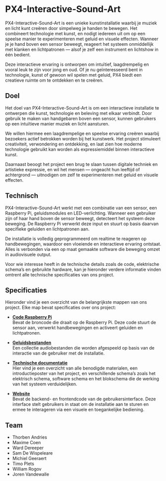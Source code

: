 # PX4-Interactive-Sound-Art

PX4-Interactive-Sound-Art is een unieke kunstinstallatie waarbij je muziek en licht kunt creëren door simpelweg je handen te bewegen. Het combineert technologie met kunst, en nodigt iedereen uit om op een speelse manier te experimenteren met geluid en visuele effecten. Wanneer je je hand boven een sensor beweegt, reageert het systeem onmiddellijk met klanken en lichtpatronen — alsof je zelf een instrument en lichtshow in één bedient.

Deze interactieve ervaring is ontworpen om intuïtief, laagdrempelig en vooral leuk te zijn voor jong en oud. Of je nu geïnteresseerd bent in technologie, kunst of gewoon wil spelen met geluid, PX4 biedt een creatieve ruimte om te ontdekken en te creëren.

## Doel

Het doel van PX4-Interactive-Sound-Art is om een interactieve installatie te ontwerpen die kunst, technologie en beleving met elkaar verbindt. Door gebruik te maken van handgebaren boven een sensor, kunnen gebruikers op een intuïtieve manier muziek en licht aansturen.

We willen hiermee een laagdrempelige en speelse ervaring creëren waarbij bezoekers actief betrokken worden bij het kunstwerk. Het project stimuleert creativiteit, verwondering en ontdekking, en laat zien hoe moderne technologie gebruikt kan worden als expressiemiddel binnen interactieve kunst.

Daarnaast beoogt het project een brug te slaan tussen digitale techniek en artistieke expressie, en wil het mensen — ongeacht hun leeftijd of achtergrond — uitnodigen om zelf te experimenteren met geluid en visuele effecten.

## Technisch

PX4-Interactive-Sound-Art werkt met een combinatie van een sensor, een Raspberry Pi, geluidsmodules en LED-verlichting. Wanneer een gebruiker zijn of haar hand boven de sensor beweegt, detecteert het systeem deze beweging. De Raspberry Pi verwerkt deze input en stuurt op basis daarvan specifieke geluiden en lichtpatronen aan.

De installatie is volledig geprogrammeerd om realtime te reageren op handbewegingen, waardoor een vloeiende en interactieve ervaring ontstaat. Alles is verbonden via een op maat gemaakte software die beweging omzet in audiovisuele output.

Voor wie interesse heeft in de technische details zoals de code, elektrische schema’s en gebruikte hardware, kan je hieronder verdere informatie vinden omtrent alle technische specificaties van ons project.

## Specificaties

Hieronder vind je een overzicht van de belangrijkste mappen van ons project. Elke map bevat specificaties over ons project:

- **[Code Raspberry Pi](/Code_Raspberry_Pi)**  
  Bevat de broncode die draait op de Raspberry Pi. Deze code stuurt de sensor aan, verwerkt handbewegingen en activeert geluiden en lichtpatronen.

- **[Geluidsbestanden](/Geluidsbestanden)**  
  Een collectie audiobestanden die worden afgespeeld op basis van de interactie van de gebruiker met de installatie.

- **[Technische documentatie](/Technische_documentatie)**  
  Hier vind je een overzicht van alle benodigde materialen, een introductieposter van het project, en verschillende schema’s zoals het elektrisch schema, software schema en het blokschema die de werking van het systeem verduidelijken.

- **[Website](/website)**  
  Bevat de backend- en frontendcode van de gebruikersinterface. Deze interface stelt gebruikers in staat om de installatie aan te sturen en ermee te interageren via een visuele en toegankelijke bediening.


## Team

- Thorben Andries
- Maxime Coen
- Ward Dereeper
- Sam De Wispeleare
- Michiel Geeraert
- Timo Plets
- William Rogov
- Joren Vandewalle




